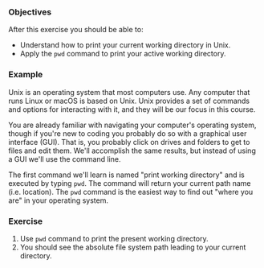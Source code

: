 <!-- { ids:[], language:'CLI', type:'workshop', order: 0, name:'Print Working Directory', description:'Learn how to display your current location.' } -->

### Objectives

After this exercise you should be able to:

- Understand how to print your current working directory in Unix.
- Apply the `pwd` command to print your active working directory.

### Example

Unix is an operating system that most computers use. Any computer that runs Linux or macOS is based on Unix. Unix provides a set of commands and options for interacting with it, and they will be our focus in this course.

You are already familiar with navigating your computer's operating system, though if you're new to coding you probably do so with a graphical user interface (GUI). That is, you probably click on drives and folders to get to files and edit them. We'll accomplish the same results, but instead of using a GUI we'll use the command line.

The first command we'll learn is named "print working directory" and is executed by typing `pwd`. The command will return your current path name (i.e. location). The `pwd` command is the easiest way to find out "where you are" in your operating system.

### Exercise

1. Use `pwd` command to print the present working directory.
2. You should see the absolute file system path leading to your current directory.
